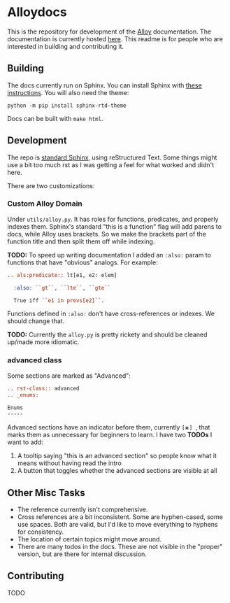 # Alloydocs

This is the repository for development of the [Alloy](http://www.alloytools.org/) documentation. The documentation is currently hosted [here](). This readme is for people who are interested in building and contributing it.

## Building


The docs currently run on Sphinx. You can install Sphinx with [these instructions](https://www.sphinx-doc.org/en/master/usage/installation.html). You will also need the theme:

```
python -m pip install sphinx-rtd-theme
```

Docs can be built with ``make html``.

## Development

The repo is [standard Sphinx](https://www.sphinx-doc.org/en/master/intro.html), using reStructured Text. Some things might use a bit too much rst as I was getting a feel for what worked and didn't here.

There are two customizations:

### Custom Alloy Domain

Under `utils/alloy.py`. It has roles for functions, predicates, and properly indexes them. Sphinx's standard "this is a function" flag will add parens to docs, while Alloy uses brackets. So we make the brackets part of the function title and then split them off while indexing.

**TODO:** To speed up writing documentation I added an `:also:` param to functions that have "obvious" analogs. For example:

```rst
.. als:predicate:: lt[e1, e2: elem]

  :also: ``gt``, ``lte``, ``gte``

  True iff ``e1 in prevs[e2]``.
```

Functions defined in `:also:` don't have cross-references or indexes. We should change that.

**TODO:** Currently the `alloy.py` is pretty rickety and should be cleaned up/made more idiomatic.

### advanced class

Some sections are marked as "Advanced":

```rst
.. rst-class:: advanced
.. _enums:

Enums
-----
```

Advanced sections have an indicator before them, currently `[⋇] `, that marks them as unnecessary for beginners to learn. I have two **TODOs** I want to add:

1. A tooltip saying "this is an advanced section" so people know what it means without having read the intro
1. A button that toggles whether the advanced sections are visible at all


## Other Misc Tasks

* The reference currently isn't comprehensive.
* Cross references are a bit inconsistent. Some are hyphen-cased, some use spaces. Both are valid, but I'd like to move everything to hyphens for consistency.
* The location of certain topics might move around.
* There are many todos in the docs. These are not visible in the "proper" version, but are there for internal discussion.

## Contributing

TODO
